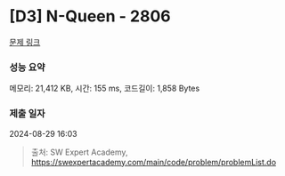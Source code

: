 # [D3] N-Queen - 2806 

[문제 링크](https://swexpertacademy.com/main/code/problem/problemDetail.do?contestProbId=AV7GKs06AU0DFAXB) 

### 성능 요약

메모리: 21,412 KB, 시간: 155 ms, 코드길이: 1,858 Bytes

### 제출 일자

2024-08-29 16:03



> 출처: SW Expert Academy, https://swexpertacademy.com/main/code/problem/problemList.do